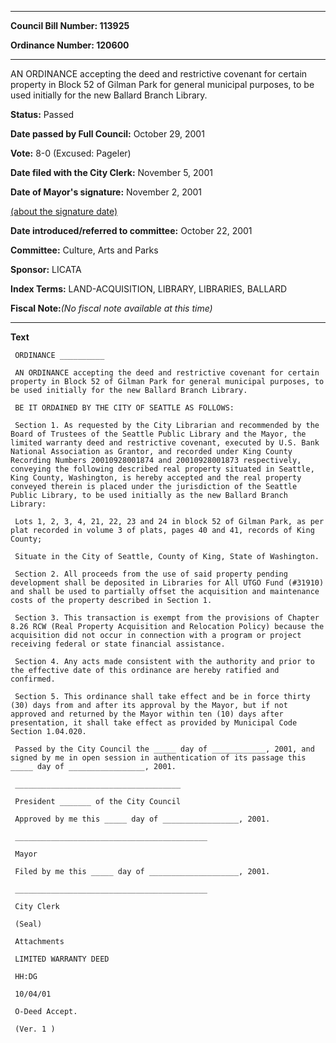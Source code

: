 

********

**Council Bill Number: 113925**
   
**Ordinance Number: 120600**
********

 AN ORDINANCE accepting the deed and restrictive covenant for certain property in Block 52 of Gilman Park for general municipal purposes, to be used initially for the new Ballard Branch Library.

**Status:** Passed
   
**Date passed by Full Council:** October 29, 2001
   
**Vote:** 8-0 (Excused: Pageler)
   
**Date filed with the City Clerk:** November 5, 2001
   
**Date of Mayor's signature:** November 2, 2001
   
[(about the signature date)](/~public/approvaldate.htm)
   
   
   
**Date introduced/referred to committee:** October 22, 2001
   
**Committee:** Culture, Arts and Parks
   
**Sponsor:** LICATA
   
   
**Index Terms:** LAND-ACQUISITION, LIBRARY, LIBRARIES, BALLARD

**Fiscal Note:**_(No fiscal note available at this time)_

********

**Text**
   
```
 ORDINANCE __________

 AN ORDINANCE accepting the deed and restrictive covenant for certain property in Block 52 of Gilman Park for general municipal purposes, to be used initially for the new Ballard Branch Library.

 BE IT ORDAINED BY THE CITY OF SEATTLE AS FOLLOWS:

 Section 1. As requested by the City Librarian and recommended by the Board of Trustees of the Seattle Public Library and the Mayor, the limited warranty deed and restrictive covenant, executed by U.S. Bank National Association as Grantor, and recorded under King County Recording Numbers 20010928001874 and 20010928001873 respectively, conveying the following described real property situated in Seattle, King County, Washington, is hereby accepted and the real property conveyed therein is placed under the jurisdiction of the Seattle Public Library, to be used initially as the new Ballard Branch Library:

 Lots 1, 2, 3, 4, 21, 22, 23 and 24 in block 52 of Gilman Park, as per plat recorded in volume 3 of plats, pages 40 and 41, records of King County;

 Situate in the City of Seattle, County of King, State of Washington.

 Section 2. All proceeds from the use of said property pending development shall be deposited in Libraries for All UTGO Fund (#31910) and shall be used to partially offset the acquisition and maintenance costs of the property described in Section 1.

 Section 3. This transaction is exempt from the provisions of Chapter 8.26 RCW (Real Property Acquisition and Relocation Policy) because the acquisition did not occur in connection with a program or project receiving federal or state financial assistance.

 Section 4. Any acts made consistent with the authority and prior to the effective date of this ordinance are hereby ratified and confirmed.

 Section 5. This ordinance shall take effect and be in force thirty (30) days from and after its approval by the Mayor, but if not approved and returned by the Mayor within ten (10) days after presentation, it shall take effect as provided by Municipal Code Section 1.04.020.

 Passed by the City Council the _____ day of ____________, 2001, and signed by me in open session in authentication of its passage this _____ day of _________________, 2001.

 _____________________________________

 President _______ of the City Council

 Approved by me this _____ day of _________________, 2001.

 ___________________________________________

 Mayor

 Filed by me this _____ day of ____________________, 2001.

 ___________________________________________

 City Clerk

 (Seal)

 Attachments

 LIMITED WARRANTY DEED

 HH:DG

 10/04/01

 O-Deed Accept.

 (Ver. 1 )

```
